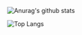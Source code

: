 

![Anurag's github stats](https://github-readme-stats.vercel.app/api?username=sesame55&theme=vue-dark)

![Top Langs](https://github-readme-stats.vercel.app/api/top-langs/?username=sesame55&theme=vue-dark)


<!--
**sesame55/sesame55** is a ✨ _special_ ✨ repository because its `README.md` (this file) appears on your GitHub profile.

Here are some ideas to get you started:

- 🔭 I’m currently working on ...
- 🌱 I’m currently learning ...
- 👯 I’m looking to collaborate on ...
- 🤔 I’m looking for help with ...
- 💬 Ask me about ...
- 📫 How to reach me: ...
- 😄 Pronouns: ...
- ⚡ Fun fact: ...
-->
